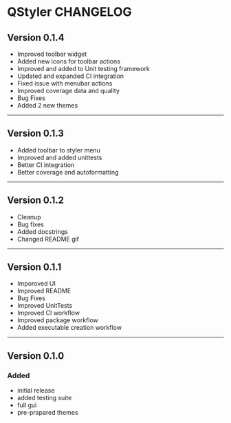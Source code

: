 # QStyler CHANGELOG

## Version 0.1.4

-   Improved toolbar widget
-   Added new icons for toolbar actions
-   Improved and added to Unit testing framework
-   Updated and expanded CI integration
-   Fixed issue with menubar actions
-   Improved coverage data and quality
-   Bug Fixes
-   Added 2 new themes

* * *

## Version 0.1.3

-   Added toolbar to styler menu
-   Improved and added unittests
-   Better CI integration
-   Better coverage and autoformatting

* * *

## Version 0.1.2

-   Cleanup
-   Bug fixes
-   Added docstrings
-   Changed README gif

* * *

## Version 0.1.1

-   Imporoved UI
-   Improved README
-   Bug Fixes
-   Improved UnitTests
-   Improved CI workflow
-   Improved package workflow
-   Added executable creation workflow

* * *

## Version 0.1.0

### Added

-   initial release
-   added testing suite
-   full gui
-   pre-prapared themes
